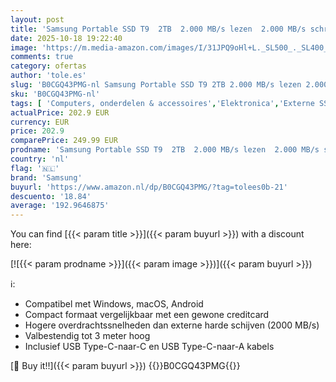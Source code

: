```yaml
---
layout: post
title: 'Samsung Portable SSD T9  2TB  2.000 MB/s lezen  2.000 MB/s schrijven  USB 3.2 Gen.2x2  externe harde schijf voor professionele gebruikers  compatibel met Mac  PC  Android en 12K camera s  MU-PG2T0B/EU'
date: 2025-10-18 19:22:40
image: 'https://m.media-amazon.com/images/I/31JPQ9oHl+L._SL500_._SL400_.jpg'
comments: true
category: ofertas
author: 'tole.es'
slug: 'B0CGQ43PMG-nl Samsung Portable SSD T9 2TB 2.000 MB/s lezen 2.000 MB/s...'
sku: 'B0CGQ43PMG-nl'
tags: [ 'Computers, onderdelen & accessoires','Elektronica','Externe SSDs','Externe apparaten & dataopslag','Gegevensopslag','samsung','🇳🇱', ]
actualPrice: 202.9 EUR
currency: EUR
price: 202.9
comparePrice: 249.99 EUR
prodname: 'Samsung Portable SSD T9  2TB  2.000 MB/s lezen  2.000 MB/s schrijven  USB 3.2 Gen.2x2  externe harde schijf voor professionele gebruikers  compatibel met Mac  PC  Android en 12K camera s  MU-PG2T0B/EU'
country: 'nl'
flag: '🇳🇱'
brand: 'Samsung'
buyurl: 'https://www.amazon.nl/dp/B0CGQ43PMG/?tag=tolees0b-21'
descuento: '18.84'
average: '192.9646875'
---
```


You can find [{{< param title >}}]({{< param buyurl >}}) with a discount here:

[![{{< param prodname >}}]({{< param image >}})]({{< param buyurl >}})

ℹ️:

- Compatibel met Windows, macOS, Android
- Compact formaat vergelijkbaar met een gewone creditcard
- Hogere overdrachtssnelheden dan externe harde schijven (2000 MB/s)
- Valbestendig tot 3 meter hoog
- Inclusief USB Type-C-naar-C en USB Type-C-naar-A kabels

[🛒 Buy it!!]({{< param buyurl >}})
{{<world>}}B0CGQ43PMG{{</world>}}
